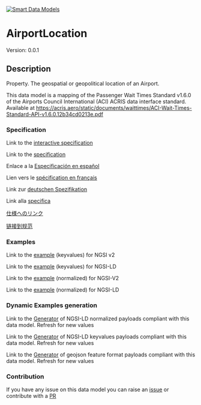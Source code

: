 [![Smart Data Models](https://smartdatamodels.org/wp-content/uploads/2022/01/SmartDataModels_logo.png "Logo")](https://smartdatamodels.org)
# AirportLocation
Version: 0.0.1

## Description 

Property. The geospatial or geopolitical location of an Airport.

This data model is a mapping of the Passenger Wait Times Standard v1.6.0 of the Airports Council International (ACI) ACRIS data interface standard. Available at https://acris.aero/static/documents/waittimes/ACI-Wait-Times-Standard-API-v1.6.0.12b34cd0213e.pdf
### Specification

Link to the [interactive specification](https://swagger.lab.fiware.org/?url=https://smart-data-models.github.io/dataModel.ACRIS/AirportLocation/swagger.yaml)

Link to the [specification](https://github.com/smart-data-models/dataModel.ACRIS/blob/master/AirportLocation/doc/spec.md)

Enlace a la [Especificación en español](https://github.com/smart-data-models/dataModel.ACRIS/blob/master/AirportLocation/doc/spec_ES.md)

Lien vers le [spécification en français](https://github.com/smart-data-models/dataModel.ACRIS/blob/master/AirportLocation/doc/spec_FR.md)

Link zur [deutschen Spezifikation](https://github.com/smart-data-models/dataModel.ACRIS/blob/master/AirportLocation/doc/spec_DE.md)

Link alla [specifica](https://github.com/smart-data-models/dataModel.ACRIS/blob/master/AirportLocation/doc/spec_IT.md)

[仕様へのリンク](https://github.com/smart-data-models/dataModel.ACRIS/blob/master/AirportLocation/doc/spec_JA.md)

[链接到规范](https://github.com/smart-data-models/dataModel.ACRIS/blob/master/AirportLocation/doc/spec_ZH.md)
### Examples

Link to the [example](https://smart-data-models.github.io/dataModel.ACRIS/AirportLocation/examples/example.json) (keyvalues) for NGSI v2

Link to the [example](https://smart-data-models.github.io/dataModel.ACRIS/AirportLocation/examples/example.jsonld) (keyvalues) for NGSI-LD

Link to the [example](https://smart-data-models.github.io/dataModel.ACRIS/AirportLocation/examples/example-normalized.json) (normalized) for NGSI-V2

Link to the [example](https://smart-data-models.github.io/dataModel.ACRIS/AirportLocation/examples/example-normalized.jsonld) (normalized) for NGSI-LD
### Dynamic Examples generation

Link to the [Generator](https://smartdatamodels.org/extra/ngsi-ld_generator.php?schemaUrl=https://raw.githubusercontent.com/smart-data-models/dataModel.ACRIS/master/AirportLocation/schema.json&email=info@smartdatamodels.org) of NGSI-LD normalized payloads compliant with this data model. Refresh for new values

Link to the [Generator](https://smartdatamodels.org/extra/ngsi-ld_generator_keyvalues.php?schemaUrl=https://raw.githubusercontent.com/smart-data-models/dataModel.ACRIS/master/AirportLocation/schema.json&email=info@smartdatamodels.org) of NGSI-LD keyvalues payloads compliant with this data model. Refresh for new values

Link to the [Generator](https://smartdatamodels.org/extra/geojson_features_generator.php?schemaUrl=https://raw.githubusercontent.com/smart-data-models/dataModel.ACRIS/master/AirportLocation/schema.json&email=info@smartdatamodels.org) of geojson feature format payloads compliant with this data model. Refresh for new values
### Contribution

 If you have any issue on this data model you can raise an [issue](https://github.com/smart-data-models/dataModel.ACRIS/issues)  or contribute with a [PR](https://github.com/smart-data-models/dataModel.ACRIS/pulls)